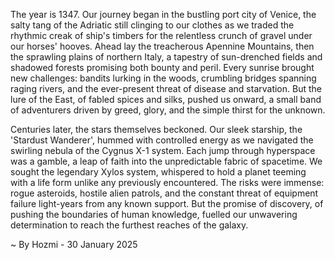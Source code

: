 
The year is 1347.  Our journey began in the bustling port city of Venice, the salty tang of the Adriatic still clinging to our clothes as we traded the rhythmic creak of ship's timbers for the relentless crunch of gravel under our horses' hooves.  Ahead lay the treacherous Apennine Mountains, then the sprawling plains of northern Italy, a tapestry of sun-drenched fields and shadowed forests promising both bounty and peril.  Every sunrise brought new challenges: bandits lurking in the woods, crumbling bridges spanning raging rivers, and the ever-present threat of disease and starvation.  But the lure of the East, of fabled spices and silks, pushed us onward, a small band of adventurers driven by greed, glory, and the simple thirst for the unknown.


Centuries later, the stars themselves beckoned.  Our sleek starship, the 'Stardust Wanderer', hummed with controlled energy as we navigated the swirling nebula of the Cygnus X-1 system.  Each jump through hyperspace was a gamble, a leap of faith into the unpredictable fabric of spacetime.  We sought the legendary Xylos system, whispered to hold a planet teeming with a life form unlike any previously encountered.  The risks were immense: rogue asteroids, hostile alien patrols, and the constant threat of equipment failure light-years from any known support.  But the promise of discovery, of pushing the boundaries of human knowledge, fuelled our unwavering determination to reach the furthest reaches of the galaxy.

~ By Hozmi - 30 January 2025
